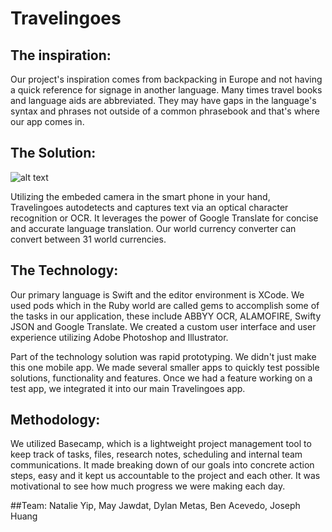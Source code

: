# Travelingoes

## The inspiration:

Our project's inspiration comes from backpacking in Europe and not having a quick reference for signage in another language. Many times travel books and language aids are abbreviated. They may have gaps in the language's syntax and phrases not outside of a common phrasebook and that's where our app comes in.

## The Solution: 
![alt text](https://media.giphy.com/media/DdrVQEkM9VaJG/giphy.gif)

Utilizing the embeded camera in the smart phone in your hand, Travelingoes autodetects and captures text via an optical character recognition or OCR. It leverages the power of Google Translate for concise and accurate language translation. Our world currency converter can convert between 31 world currencies.

## The Technology: 

Our primary language is Swift and the editor environment is XCode. We used pods which in the Ruby world are called gems to accomplish some of the tasks in our application, these include ABBYY OCR, ALAMOFIRE, Swifty JSON and Google Translate. We created a custom user interface and user experience utilizing Adobe Photoshop and Illustrator.

Part of the technology solution was rapid prototyping. We didn't just make this one mobile app. We made several smaller apps to quickly test possible solutions, functionality and features. Once we had a feature working on a test app, we integrated it into our main Travelingoes app.

## Methodology:

We utilized Basecamp, which is a lightweight project management tool to keep track of tasks, files, research notes, scheduling and internal team communications. It made breaking down of our goals into concrete action steps, easy and it kept us accountable to the project and each other. It was motivational to see how much progress we were making each day.

##Team: 
Natalie Yip, May Jawdat, Dylan Metas, Ben Acevedo, Joseph Huang

